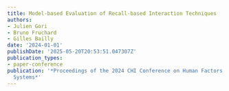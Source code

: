 ```yaml
---
title: Model-based Evaluation of Recall-based Interaction Techniques
authors:
- Julien Gori
- Bruno Fruchard
- Gilles Bailly
date: '2024-01-01'
publishDate: '2025-05-20T20:53:51.047307Z'
publication_types:
- paper-conference
publication: '*Proceedings of the 2024 CHI Conference on Human Factors in Computing
  Systems*'
---
```

